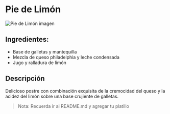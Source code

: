 # Pie de Limón
![Pie de Limón imagen](https://d1uz88p17r663j.cloudfront.net/resized/2020_05_11T08_53_01_mrs_ImageRecipes_136768lrg_448_448.jpg)
## Ingredientes:
* Base de galletas y mantequilla
* Mezcla de queso philadelphia y leche condensada
* Jugo y ralladura de limón

## Descripción
Delicioso postre con combinación exquisita de la cremocidad del queso y la acidez del limón sobre una base crujiente de galletas.

> Nota: Recuerda ir al README.md y agregar tu platillo
